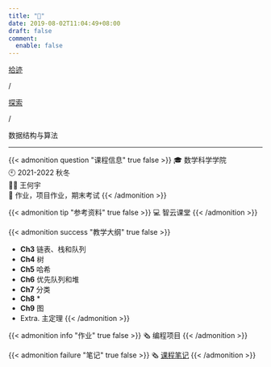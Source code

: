 ```yaml
---
title: "🏫"
date: 2019-08-02T11:04:49+08:00
draft: false
comment:
  enable: false
---
```


<div class="nav-tab">
  <a href="../../../cages"><p class="not">拾迹</p></a><p class="not">/</p>
  <a href="../"><p class="not">探索</p></a>
  <p class="now">/</p><p class="now">数据结构与算法</p>
</div>

---

{{< admonition question "课程信息" true false >}}
🎓 数学科学学院<br>
🕙 2021-2022 秋冬<br>
🧑‍🏫 王何宇<br>
📝 作业，项目作业，期末考试
{{< /admonition >}}

{{< admonition tip "参考资料" true false >}}
💻 智云课堂
{{< /admonition >}}

{{< admonition success "教学大纲" true false >}}
- **Ch3** 链表、栈和队列
- **Ch4** 树
- **Ch5** 哈希
- **Ch6** 优先队列和堆
- **Ch7** 分类
- **Ch8** *
- **Ch9** 图
- Extra. 主定理
{{< /admonition >}}

{{< admonition info "作业" true false >}}
🗞️ 编程项目
{{< /admonition >}}


{{< admonition failure "笔记" true false >}}
🗞️ [课程笔记](../../../dsa)
{{< /admonition >}}

<!-- {{< admonition note "经验" true false >}}
{{< /admonition >}}
 -->

